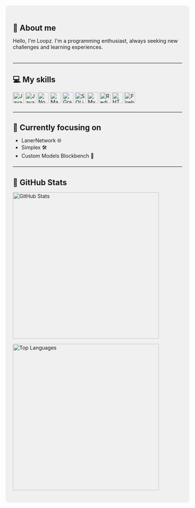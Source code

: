 <div style="background-color: #f0f0f0; padding: 20px; border-radius: 10px;">

  <div style="display: flex; align-items: center; justify-content: space-between;">
    <div>
      <h2 style="margin-bottom: 10px;">👋 About me</h2>
      <p>Hello, I'm Loopz. I'm a programming enthusiast, always seeking new challenges and learning experiences.</p>
    </div>
  </div>

  <hr style="margin: 20px 0; border: none; border-top: 1px solid #ddd;">

  <div>
    <h2 style="margin-bottom: 10px;">💻 My skills</h2>
    <p>
      <img src="https://skillicons.dev/icons?i=java" alt="Java" style="width: 30px;">
      <img src="https://skillicons.dev/icons?i=javascript" alt="JavaScript" style="width: 30px;">
      <img src="https://skillicons.dev/icons?i=nodejs" alt="Node.js" style="width: 30px;">
      <img src="https://skillicons.dev/icons?i=maven" alt="Maven" style="width: 30px;">
      <img src="https://skillicons.dev/icons?i=gradle" alt="Gradle" style="width: 30px;">
      <img src="https://skillicons.dev/icons?i=sqlite" alt="SQLite" style="width: 30px;">
      <img src="https://skillicons.dev/icons?i=mysql" alt="MySQL" style="width: 30px;">
      <img src="https://skillicons.dev/icons?i=redis" alt="Redis" style="width: 30px;">
      <img src="https://skillicons.dev/icons?i=html" alt="HTML" style="width: 30px;">
      <img src="https://skillicons.dev/icons?i=firebase" alt="Firebase" style="width: 30px;">
    </p>
  </div>

  <hr style="margin: 20px 0; border: none; border-top: 1px solid #ddd;">

  <div>
    <h2 style="margin-bottom: 10px;">🚀 Currently focusing on</h2>
    <ul>
      <li>LanerNetwork 🌐</li>
      <li>Simplex 🛠️</li>
      <li>Custom Models Blockbench 🎨</li>
    </ul>
  </div>

  <hr style="margin: 20px 0; border: none; border-top: 1px solid #ddd;">

  <div>
    <h2 style="margin-bottom: 10px;">🌱 GitHub Stats</h2>
    <p>
      <img src="https://github-readme-stats.vercel.app/api?username=Loopz22&theme=dark_light" alt="GitHub Stats" style="width: 400px;">
    </p>
    <p>
      <img src="https://github-readme-stats.vercel.app/api/top-langs/?username=Loopz22&hide=html&layout=compact&theme=light" alt="Top Languages" style="width: 400px;">
    </p>
  </div>

</div>
